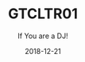 ---
title: "GTCLTR01"
subtitle: "If You are a DJ!"
date: 2018-12-21
draft: false

# post thumb
image: "https://i1.sndcdn.com/artworks-000415929684-fbgbvo-t500x500.jpg"

# post type // discography
type: "Ghetto25"
---